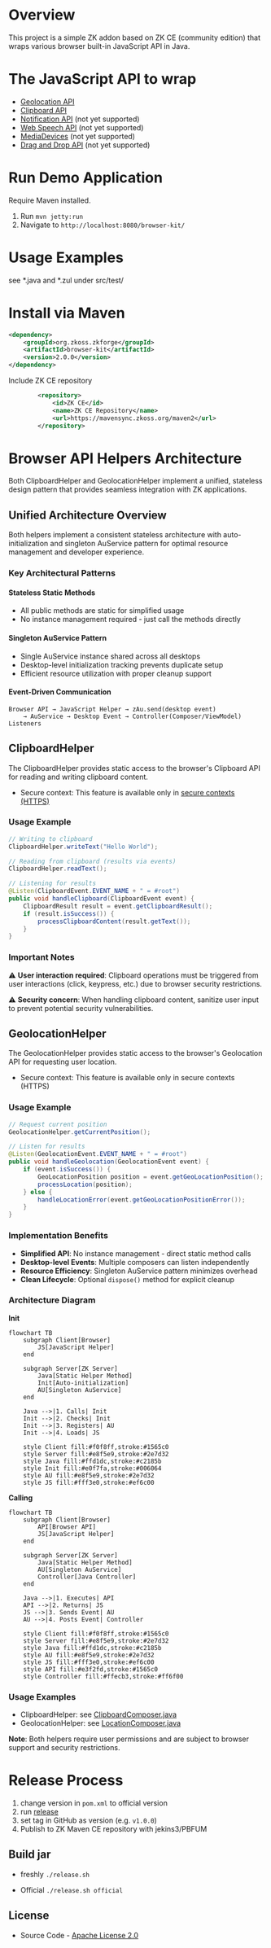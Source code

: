 # Overview
This project is a simple ZK addon based on ZK CE (community edition) that wraps various browser built-in JavaScript API in Java.

# The JavaScript API to wrap
* [Geolocation API](https://developer.mozilla.org/en-US/docs/Web/API/Geolocation_API/Using_the_Geolocation_API)
* [Clipboard API](https://developer.mozilla.org/en-US/docs/Web/API/Clipboard_API)
* [Notification API](https://developer.mozilla.org/en-US/docs/Web/API/Notification) (not yet supported)
* [Web Speech API](https://developer.mozilla.org/en-US/docs/Web/API/Web_Speech_API) (not yet supported)
* [MediaDevices](https://developer.mozilla.org/en-US/docs/Web/API/MediaDevices) (not yet supported)
* [Drag and Drop API](https://developer.mozilla.org/en-US/docs/Web/API/HTML_Drag_and_Drop_API) (not yet supported)

# Run Demo Application
Require Maven installed.
1. Run `mvn jetty:run`
2. Navigate to `http://localhost:8080/browser-kit/`

# Usage Examples
see *.java and *.zul under src/test/


# Install via Maven

```xml
<dependency>
    <groupId>org.zkoss.zkforge</groupId>
    <artifactId>browser-kit</artifactId>
    <version>2.0.0</version>
</dependency>
```

Include ZK CE repository
```xml
        <repository>
            <id>ZK CE</id>
            <name>ZK CE Repository</name>
            <url>https://mavensync.zkoss.org/maven2</url>
        </repository>
```

# Browser API Helpers Architecture

Both ClipboardHelper and GeolocationHelper implement a unified, stateless design pattern that provides seamless integration with ZK applications.

## Unified Architecture Overview

Both helpers implement a consistent stateless architecture with auto-initialization and singleton AuService pattern for optimal resource management and developer experience.

### Key Architectural Patterns

#### Stateless Static Methods
- All public methods are static for simplified usage
- No instance management required - just call the methods directly

#### Singleton AuService Pattern
- Single AuService instance shared across all desktops 
- Desktop-level initialization tracking prevents duplicate setup
- Efficient resource utilization with proper cleanup support

#### Event-Driven Communication
```
Browser API → JavaScript Helper → zAu.send(desktop event) 
    → AuService → Desktop Event → Controller(Composer/ViewModel) Listeners
```

## ClipboardHelper

The ClipboardHelper provides static access to the browser's Clipboard API for reading and writing clipboard content.
* Secure context: This feature is available only in [secure contexts (HTTPS)](https://developer.mozilla.org/en-US/docs/Web/Security/Secure_Contexts)

### Usage Example
```java
// Writing to clipboard
ClipboardHelper.writeText("Hello World");

// Reading from clipboard (results via events)
ClipboardHelper.readText();

// Listening for results
@Listen(ClipboardEvent.EVENT_NAME + " = #root")
public void handleClipboard(ClipboardEvent event) {
    ClipboardResult result = event.getClipboardResult();
    if (result.isSuccess()) {
        processClipboardContent(result.getText());
    }
}
```

### Important Notes
⚠️ **User interaction required**: Clipboard operations must be triggered from user interactions (click, keypress, etc.) due to browser security restrictions.

⚠️ **Security concern**: When handling clipboard content, sanitize user input to prevent potential security vulnerabilities.

## GeolocationHelper

The GeolocationHelper provides static access to the browser's Geolocation API for requesting user location.
* Secure context: This feature is available only in secure contexts (HTTPS)

### Usage Example
```java
// Request current position
GeolocationHelper.getCurrentPosition();

// Listen for results
@Listen(GeolocationEvent.EVENT_NAME + " = #root")
public void handleGeolocation(GeolocationEvent event) {
    if (event.isSuccess()) {
        GeoLocationPosition position = event.getGeoLocationPosition();
        processLocation(position);
    } else {
        handleLocationError(event.getGeoLocationPositionError());
    }
}
```

### Implementation Benefits
- **Simplified API**: No instance management - direct static method calls
- **Desktop-level Events**: Multiple composers can listen independently
- **Resource Efficiency**: Singleton AuService pattern minimizes overhead
- **Clean Lifecycle**: Optional `dispose()` method for explicit cleanup

### Architecture Diagram
**Init** 
```mermaid
flowchart TB
    subgraph Client[Browser]
        JS[JavaScript Helper]
    end

    subgraph Server[ZK Server]
        Java[Static Helper Method]
        Init[Auto-initialization]
        AU[Singleton AuService]
    end

    Java -->|1. Calls| Init
    Init -->|2. Checks| Init
    Init -->|3. Registers| AU
    Init -->|4. Loads| JS

    style Client fill:#f0f8ff,stroke:#1565c0
    style Server fill:#e8f5e9,stroke:#2e7d32
    style Java fill:#ffd1dc,stroke:#c2185b
    style Init fill:#e0f7fa,stroke:#006064
    style AU fill:#e8f5e9,stroke:#2e7d32
    style JS fill:#fff3e0,stroke:#ef6c00
```

**Calling**
```mermaid
flowchart TB
    subgraph Client[Browser]
        API[Browser API]
        JS[JavaScript Helper]
    end

    subgraph Server[ZK Server]
        Java[Static Helper Method]
        AU[Singleton AuService]
        Controller[Java Controller]
    end

    Java -->|1. Executes| API
    API -->|2. Returns| JS
    JS -->|3. Sends Event| AU
    AU -->|4. Posts Event| Controller

    style Client fill:#f0f8ff,stroke:#1565c0
    style Server fill:#e8f5e9,stroke:#2e7d32
    style Java fill:#ffd1dc,stroke:#c2185b
    style AU fill:#e8f5e9,stroke:#2e7d32
    style JS fill:#fff3e0,stroke:#ef6c00
    style API fill:#e3f2fd,stroke:#1565c0
    style Controller fill:#ffecb3,stroke:#ff6f00

```

### Usage Examples
- ClipboardHelper: see [ClipboardComposer.java](src/test/java/test/clipboard/ClipboardComposer.java)
- GeolocationHelper: see [LocationComposer.java](src/test/java/test/geolocation/LocationComposer.java)

**Note**: Both helpers require user permissions and are subject to browser support and security restrictions.

# Release Process
1. change version in `pom.xml` to official version
2. run [release](release/release)
3. set tag in GitHub as version (e.g. `v1.0.0`)
4. Publish to ZK Maven CE repository with jekins3/PBFUM

## Build jar
* freshly
`./release.sh`

* Official
`./release.sh official`


## License
* Source Code - [Apache License 2.0](http://www.apache.org/licenses/LICENSE-2.0)
